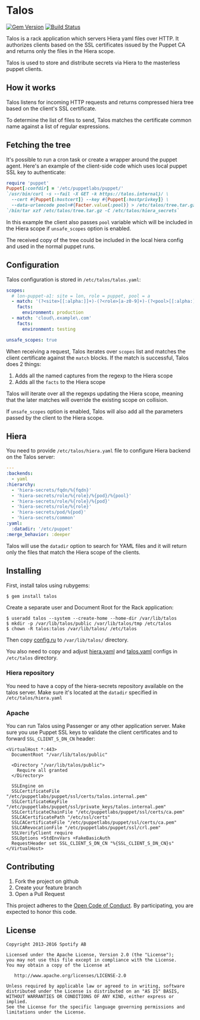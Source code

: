 Talos
=====

[![Gem Version](https://badge.fury.io/rb/talos.svg)](http://badge.fury.io/rb/talos)
[![Build Status](https://travis-ci.org/spotify/talos.png?branch=master)](https://travis-ci.org/spotify/talos)

Talos is a rack application which servers Hiera yaml files over HTTP.
It authorizes clients based on the SSL certificates issued by the Puppet CA and returns only the files in the Hiera scope.

Talos is used to store and distribute secrets via Hiera to the masterless puppet clients.

How it works
------------
Talos listens for incoming HTTP requests and returns compressed hiera
tree based on the client's SSL certificate.

To determine the list of files to send, Talos matches the certificate
common name against a list of regular expressions.

Fetching the tree
-----------------

It's possible to run a cron task or create a wrapper around the puppet
agent. Here's an example of the client-side code which uses local puppet SSL key
to authenticate:

```ruby
require 'puppet'
Puppet[:confdir] = '/etc/puppetlabs/puppet/'
`/usr/bin/curl -s --fail -X GET -k https://talos.internal}/ \
  --cert #{Puppet[:hostcert]} --key #{Puppet[:hostprivkey]} \
  --data-urlencode pool=#{Facter.value(:pool)} > /etc/talos/tree.tar.gz`
`/bin/tar xzf /etc/talos/tree.tar.gz -C /etc/talos/hiera_secrets`
```

In this example the client also passes `pool` variable which will
be included in the Hiera scope if `unsafe_scopes` option is enabled.

The received copy of the tree could be included in the local hiera config
and used in the normal puppet runs.

Configuration
-------------
Talos configuration is stored in `/etc/talos/talos.yaml`:

```yaml
scopes:
  # lon-puppet-a1: site = lon, role = puppet, pool = a
  - match: '(?<site>[[:alpha:]]+)-(?<role>[a-z0-9]+)-(?<pool>[[:alpha:]]+)'
    facts:
      environment: production
  - match: 'cloud\.example\.com'
    facts:
      environment: testing

unsafe_scopes: true
```

When receiving a request, Talos iterates over `scopes` list and matches
the client certificate against the `match` blocks. If the match is
successful, Talos does 2 things:

1. Adds all the named captures from the regexp to the Hiera scope
2. Adds all the `facts` to the Hiera scope

Talos will iterate over all the regexps updating the
Hiera scope, meaning that the later matches will override the existing
scope on collision.

If `unsafe_scopes` option is enabled, Talos will also add all the parameters
passed by the client to the Hiera scope.

Hiera
-----
You need to provide `/etc/talos/hiera.yaml` file to configure Hiera
backend on the Talos server:

```yaml
---
:backends:
  - yaml
:hierarchy:
  - 'hiera-secrets/fqdn/%{fqdn}'
  - 'hiera-secrets/role/%{role}/%{pod}/%{pool}'
  - 'hiera-secrets/role/%{role}/%{pod}'
  - 'hiera-secrets/role/%{role}'
  - 'hiera-secrets/pod/%{pod}'
  - 'hiera-secrets/common'
:yaml:
  :datadir: '/etc/puppet'
:merge_behavior: :deeper
```

Talos will use the `datadir` option to search for YAML files and it
will return only the files that match the Hiera scope of the clients.


Installing
----------

First, install talos using rubygems:

    $ gem install talos

Create a separate user and Document Root for the Rack application:

    $ useradd talos --system --create-home --home-dir /var/lib/talos
    $ mkdir -p /var/lib/talos/public /var/lib/talos/tmp /etc/talos
    $ chown -R talos:talos /var/lib/talos/ /etc/talos

Then copy [config.ru](config.ru) to `/var/lib/talos/` directory.

You also need to copy and adjust [hiera.yaml](spec/fixtures/hiera.yaml) and
[talos.yaml](spec/fixtures/talos.yaml) configs in `/etc/talos` directory.

### Hiera repository

You need to have a copy of the hiera-secrets repository available on the
talos server. Make sure it's located at the `datadir` specified in
`/etc/talos/hiera.yaml`

### Apache

You can run Talos using Passenger or any other application server. Make
sure you use Puppet SSL keys to validate the client certificates and to
forward `SSL_CLIENT_S_DN_CN` header:

```
<VirtualHost *:443>
  DocumentRoot "/var/lib/talos/public"

  <Directory "/var/lib/talos/public">
    Require all granted
  </Directory>

  SSLEngine on
  SSLCertificateFile "/etc/puppetlabs/puppet/ssl/certs/talos.internal.pem"
  SSLCertificateKeyFile "/etc/puppetlabs/puppet/ssl/private_keys/talos.internal.pem"
  SSLCertificateChainFile "/etc/puppetlabs/puppet/ssl/certs/ca.pem"
  SSLCACertificatePath "/etc/ssl/certs"
  SSLCACertificateFile "/etc/puppetlabs/puppet/ssl/certs/ca.pem"
  SSLCARevocationFile "/etc/puppetlabs/puppet/ssl/crl.pem"
  SSLVerifyClient require
  SSLOptions +StdEnvVars +FakeBasicAuth
  RequestHeader set SSL_CLIENT_S_DN_CN "%{SSL_CLIENT_S_DN_CN}s"
</VirtualHost>
```

Contributing
------------
1. Fork the project on github
2. Create your feature branch
3. Open a Pull Request

This project adheres to the [Open Code of Conduct][code-of-conduct]. By
participating, you are expected to honor this code.

[code-of-conduct]:
https://github.com/spotify/code-of-conduct/blob/master/code-of-conduct.md

License
-------
```text
Copyright 2013-2016 Spotify AB

Licensed under the Apache License, Version 2.0 (the "License");
you may not use this file except in compliance with the License.
You may obtain a copy of the License at

   http://www.apache.org/licenses/LICENSE-2.0

Unless required by applicable law or agreed to in writing, software
distributed under the License is distributed on an "AS IS" BASIS,
WITHOUT WARRANTIES OR CONDITIONS OF ANY KIND, either express or implied.
See the License for the specific language governing permissions and
limitations under the License.
```
